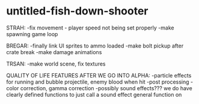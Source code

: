 # untitled-fish-down-shooter

STRAH:
    -fix movement - player speed not being set properly
    -make spawning game loop

BREGAR:
    -finally link UI sprites to ammo loaded
    -make bolt pickup after crate break
    -make damage animations

TRSAN:
    -make world scene, fix textures


QUALITY OF LIFE FEATURES AFTER WE GO INTO ALPHA:
    -particle effects for running and bubble projectile, enemy blood when hit
    -post processing - color correction, gamma correction
    -possibly sound effects??? we do have clearly defined functions to just call a sound effect general function on
